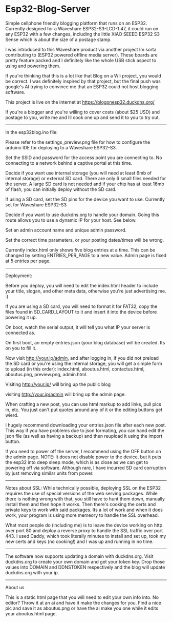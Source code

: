 # Esp32-Blog-Server
Simple cellphone friendly blogging platform that runs on an ESP32. Currently designed for a Waveshare ESP32-S3-LCD-1.47, it could run on any ESP32 with a few changes, including the little XIAO SEEED ESP32 S3 Sense which is about the size of a postage stamp. 

I was introduced to this Waveshare product via another project Im sorta contributing to (ESP32 powered offline media server). These boards are pretty feature packed and I definitely like the whole USB stick aspect to using and powering them.

If you're thinking that this is a lot like that Blog on a Wii project, you would be correct. I was definitely inspired by that project, but the final push was google's AI trying to convince me that an ESP32 could not host blogging software. 

This project is live on the internet at https://blogonesp32.duckdns.org/

If you're a blogger and you're willing to cover costs (about $25 USD) and postage to you, write me and Ill cook one up and send it to you to try out. 

-----------------

In the esp32blog.ino file:

Please refer to the settings_preview.png file for how to configure the arduino IDE for deploying to a Waveshare ESP32-S3.

Set the SSID and password for the access point you are connecting to. No connecting to a network behind a captive portal at this time.

Decide if you want use internal storage (you will need at least 6mb of internal storage) or external SD card. There are only 6 small files needed for the server. A large SD card is not needed and if your chip has at least 16mb of flash, you can initially deploy without the SD card.

If using a SD card, set the SD pins for the device you want to use. Currently set for Waveshare ESP32-S3

Decide if you want to use duckdns.org to handle your domain. Going this route allows you to use a dynamic IP for your host. See below.

Set an admin account name and unique admin password. 

Set the correct time parameters, or your posting dates/times will be wrong. 

Currently index.html only shows five blog entries at a time. This can be changed by setting ENTRIES_PER_PAGE to a new value. Admin page is fixed at 5 entries per page.


------------------
Deployment:

Before you deploy, you will need to edit the index.html header to include your title, slogan, and other meta data, otherwise you're just advertising me. :)

If you are using a SD card, you will need to format it for FAT32, copy the files found in SD_CARD_LAYOUT to it and insert it into the device before powering it up. 

On boot, watch the serial output, it will tell you what IP your server is connected as. 

On first boot, an empty entries.json (your blog database) will be created. Its on you to fill it.

Now visit http://your.ip/admin, and after logging in, if you did not preload the SD card or you're using the internal storage, you will get a simple form to upload (in this order): index.html, aboutus.html, contactus.html, aboutus.png, preview.png, admin.html. 

Visiting http://your.ip/ will bring up the public blog

visiting http://your.ip/admin will bring up the admin page.  

When crafting a new post, you can use html markup to add links, pull pics in, etc. You just can't put quotes around any of it or the editing buttons get wierd. 

I hugely recommend downloading your entries.json file after each new post. This way if you have problems due to json formating, you can hand edit the json file (as well as having a backup) and then reupload it using the import button.

If you need to power off the server, I recommend using the OFF button on the admin page. NOTE: It does not disable power to the device, but it puts the esp32 into deep sleep mode, which is as close as we can get to powering off via software. Although rare, I have incurred SD card corruption by just removing similar units from power. 

---------------

Notes about SSL: While technically possible, deploying SSL on the ESP32 requires the use of special versions of the web serving packages. While there is nothing wrong with that, you still have to hunt them down, manually install them and then hope it works. Then there's cooking the certs and private keys to work with said packages. Its a lot of work and when it does work, your program is using more memeory to handle the SSL overhead. 

What most people do (including me) is to leave the device working on http over port 80 and deploy a reverse proxy to handle the SSL traffic over port 443. I used Caddy, which took literally minutes to install and set up, took my new certs and keys (no cooking!) and I was up and running in no time.

-----------------------

The software now supports updating a domain with duckdns.org.  Visit duckdns.org to create your own domain and get your token key. Drop those values into DOMAIN and DDNSTOKEN respectively and the blog will update duckdns.org with your ip.

----------

About us

This is a static html page that you will need to edit your own info into. No editor? Throw it at an ai and have it make the changes for you. Find a nice pic and save it as aboutus.png or have the ai make you one while it edits your aboutus.html page.

